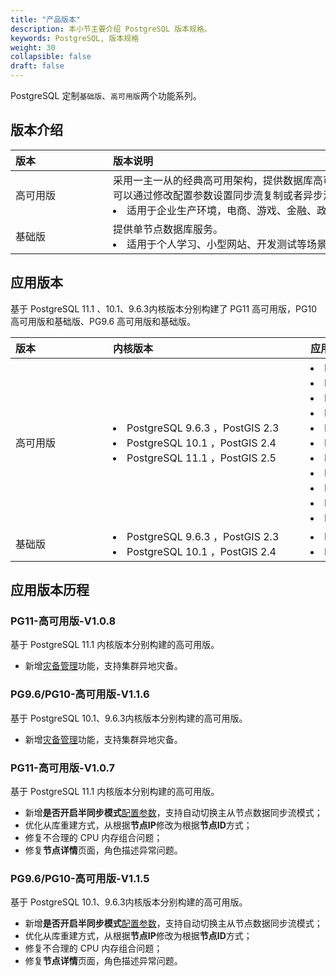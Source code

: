 ```yaml
---
title: "产品版本"
description: 本小节主要介绍 PostgreSQL 版本规格。 
keywords: PostgreSQL, 版本规格
weight: 30
collapsible: false
draft: false
---
```



PostgreSQL 定制`基础版`、`高可用版`两个功能系列。

## 版本介绍

|<span style="display:inline-block;width:140px">版本</span> |<span style="display:inline-block;width:520px">版本说明</span>|
|:----|:----|
|   高可用版   |  采用一主一从的经典高可用架构，提供数据库高可用保障服务。主从节点可以通过修改配置参数设置同步流复制或者异步流复制模式。<li>适用于企业生产环境，电商、游戏、金融、政企等核心数据库场景。   |
|   基础版  |  提供单节点数据库服务。<li>适用于个人学习、小型网站、开发测试等场景。  |

## 应用版本

基于 PostgreSQL 11.1 、10.1、9.6.3内核版本分别构建了 PG11 高可用版，PG10 高可用版和基础版、PG9.6 高可用版和基础版。

|<span style="display:inline-block;width:140px">版本</span> |<span style="display:inline-block;width:300px">内核版本</span>|<span style="display:inline-block;width:240px">应用版本</span> |
|:----|:----|:----|
|高可用版 |<li>PostgreSQL 9.6.3 ，PostGIS 2.3 <li>PostgreSQL 10.1 ，PostGIS 2.4  <li>PostgreSQL 11.1 ，PostGIS 2.5 |<li>PG11-高可用版-V1.0.8 <li>PG10-高可用版-V1.1.6<li> PG9.6-高可用版-V1.1.6 <li>PG11-高可用版-V1.0.7 <li>PG10-高可用版-V1.1.5<li> PG9.6-高可用版-V1.1.5 <li>PG11-高可用版-V1.0.6 <li>PG10-高可用版-V1.1.4<li> PG9.6-高可用版-V1.1.4 <li>PG10-高可用版-V1.1.1<li> PG9.6-高可用版-V1.1.1 |
|基础版   |<li>PostgreSQL 9.6.3 ，PostGIS 2.3 <li>PostgreSQL 10.1 ，PostGIS 2.4 |<li>PG10-基础版-V1.1.0 <li> PG9.6-基础版-V1.1.0 | 

## 应用版本历程

### PG11-高可用版-V1.0.8

基于 PostgreSQL 11.1 内核版本分别构建的高可用版。

- 新增[灾备管理](../../manual/disaster_recovery/dr_info)功能，支持集群异地灾备。

### PG9.6/PG10-高可用版-V1.1.6

基于 PostgreSQL 10.1、9.6.3内核版本分别构建的高可用版。

- 新增[灾备管理](../../manual/disaster_recovery/dr_info)功能，支持集群异地灾备。

### PG11-高可用版-V1.0.7

基于 PostgreSQL 11.1 内核版本分别构建的高可用版。

- 新增**是否开启半同步模式**[配置参数](../../manual/config_para/config_para_info)，支持自动切换主从节点数据同步流模式；
- 优化从库重建方式，从根据**节点IP**修改为根据**节点ID**方式；
- 修复不合理的 CPU 内存组合问题；
- 修复**节点详情**页面，角色描述异常问题。
  
### PG9.6/PG10-高可用版-V1.1.5

基于 PostgreSQL 10.1、9.6.3内核版本分别构建的高可用版。

- 新增**是否开启半同步模式**[配置参数](../../manual/config_para/config_para_info)，支持自动切换主从节点数据同步流模式；
- 优化从库重建方式，从根据**节点IP**修改为根据**节点ID**方式；
- 修复不合理的 CPU 内存组合问题；
- 修复**节点详情**页面，角色描述异常问题。
